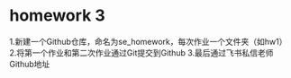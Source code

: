 # homework 3
1.新建一个Github仓库，命名为se_homework，每次作业一个文件夹（如hw1）
2.将第一个作业和第二次作业通过Git提交到Github
3.最后通过飞书私信老师Github地址
